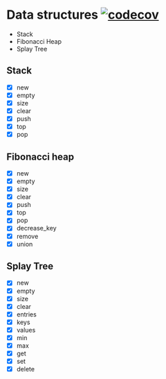 # Data structures [![codecov](https://codecov.io/gh/lucifer1004/ts-data-structures/branch/master/graph/badge.svg)](https://codecov.io/gh/lucifer1004/ts-data-structures)

- Stack
- Fibonacci Heap
- Splay Tree

## Stack

- [x] new
- [x] empty
- [x] size
- [x] clear
- [x] push
- [x] top
- [x] pop

## Fibonacci heap

- [x] new
- [x] empty
- [x] size
- [x] clear
- [x] push
- [x] top
- [x] pop
- [x] decrease_key
- [x] remove
- [x] union

## Splay Tree

- [x] new
- [x] empty
- [x] size
- [x] clear
- [x] entries
- [x] keys
- [x] values
- [x] min
- [x] max
- [x] get
- [x] set
- [x] delete

